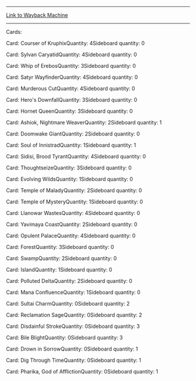 
---
[Link to Wayback Machine](https://web.archive.org/web/20141216210601/http://magic.wizards.com/en/articles/decks/shahar-shenhar-top-4-2014-world-championship-2014-12-07)

[_metadata_:generator]:- "Drupal 7 (http://drupal.org)"
[_metadata_:node]:- "316026"
[_metadata_:publish_date]:- "2014-12-07"
[_metadata_:source]:- "article"
[_metadata_:title]:- "SHAHAR SHENHAR - TOP 4, 2014 WORLD CHAMPIONSHIP"
[_metadata_:wayback_capture_timestamp]:- "2014-12-16 21:06:01"
[_metadata_:wayback_raw_url]:- "https://web.archive.org/web/20141216210601id_/http://magic.wizards.com/en/articles/decks/shahar-shenhar-top-4-2014-world-championship-2014-12-07"
[_metadata_:wayback_url]:- "http://magic.wizards.com/en/articles/decks/shahar-shenhar-top-4-2014-world-championship-2014-12-07"
---


Cards: 

Card: Courser of KruphixQuantity: 4Sideboard quantity: 0 



Card: Sylvan CaryatidQuantity: 4Sideboard quantity: 0 



Card: Whip of ErebosQuantity: 3Sideboard quantity: 0 



Card: Satyr WayfinderQuantity: 4Sideboard quantity: 0 



Card: Murderous CutQuantity: 4Sideboard quantity: 0 



Card: Hero's DownfallQuantity: 3Sideboard quantity: 0 



Card: Hornet QueenQuantity: 3Sideboard quantity: 0 



Card: Ashiok, Nightmare WeaverQuantity: 2Sideboard quantity: 1 



Card: Doomwake GiantQuantity: 2Sideboard quantity: 0 



Card: Soul of InnistradQuantity: 1Sideboard quantity: 1 



Card: Sidisi, Brood TyrantQuantity: 4Sideboard quantity: 0 



Card: ThoughtseizeQuantity: 3Sideboard quantity: 0 



Card: Evolving WildsQuantity: 1Sideboard quantity: 0 



Card: Temple of MaladyQuantity: 2Sideboard quantity: 0 



Card: Temple of MysteryQuantity: 1Sideboard quantity: 0 



Card: Llanowar WastesQuantity: 4Sideboard quantity: 0 



Card: Yavimaya CoastQuantity: 2Sideboard quantity: 0 



Card: Opulent PalaceQuantity: 4Sideboard quantity: 0 



Card: ForestQuantity: 3Sideboard quantity: 0 



Card: SwampQuantity: 2Sideboard quantity: 0 



Card: IslandQuantity: 1Sideboard quantity: 0 



Card: Polluted DeltaQuantity: 2Sideboard quantity: 0 



Card: Mana ConfluenceQuantity: 1Sideboard quantity: 0 



Card: Sultai CharmQuantity: 0Sideboard quantity: 2 



Card: Reclamation SageQuantity: 0Sideboard quantity: 2 



Card: Disdainful StrokeQuantity: 0Sideboard quantity: 3 



Card: Bile BlightQuantity: 0Sideboard quantity: 3 



Card: Drown in SorrowQuantity: 0Sideboard quantity: 1 



Card: Dig Through TimeQuantity: 0Sideboard quantity: 1 



Card: Pharika, God of AfflictionQuantity: 0Sideboard quantity: 1 




 

 
